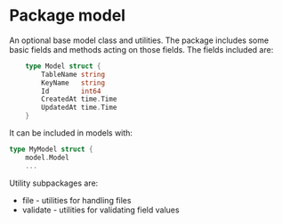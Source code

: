 # Package model
An optional base model class and utilities. The package includes some basic fields and methods acting on those fields. The fields included are:

```Go 
    type Model struct {
    	TableName string
    	KeyName   string
    	Id        int64
    	CreatedAt time.Time
    	UpdatedAt time.Time
    }
```
 
It can be included in models with:

```Go 
type MyModel struct {
    model.Model
    ...
```

Utility subpackages are:

* file - utilities for handling files
* validate - utilities for validating field values
